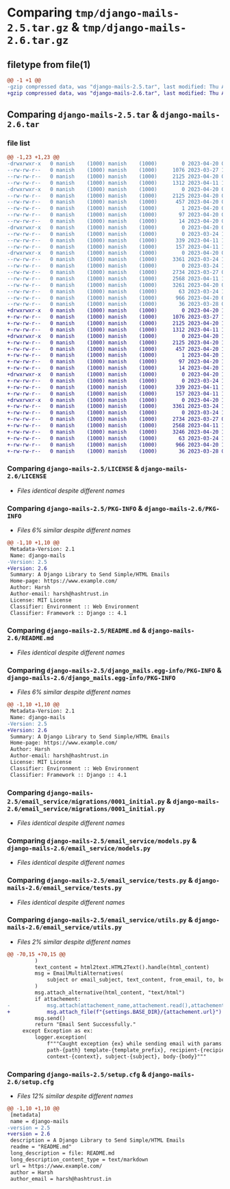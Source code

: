 # Comparing `tmp/django-mails-2.5.tar.gz` & `tmp/django-mails-2.6.tar.gz`

## filetype from file(1)

```diff
@@ -1 +1 @@
-gzip compressed data, was "django-mails-2.5.tar", last modified: Thu Apr 20 07:52:20 2023, max compression
+gzip compressed data, was "django-mails-2.6.tar", last modified: Thu Apr 20 10:44:05 2023, max compression
```

## Comparing `django-mails-2.5.tar` & `django-mails-2.6.tar`

### file list

```diff
@@ -1,23 +1,23 @@
-drwxrwxr-x   0 manish    (1000) manish    (1000)        0 2023-04-20 07:52:20.953899 django-mails-2.5/
--rw-rw-r--   0 manish    (1000) manish    (1000)     1076 2023-03-27 11:54:46.000000 django-mails-2.5/LICENSE
--rw-rw-r--   0 manish    (1000) manish    (1000)     2125 2023-04-20 07:52:20.953899 django-mails-2.5/PKG-INFO
--rw-rw-r--   0 manish    (1000) manish    (1000)     1312 2023-04-11 13:09:28.000000 django-mails-2.5/README.md
-drwxrwxr-x   0 manish    (1000) manish    (1000)        0 2023-04-20 07:52:20.953899 django-mails-2.5/django_mails.egg-info/
--rw-rw-r--   0 manish    (1000) manish    (1000)     2125 2023-04-20 07:52:20.000000 django-mails-2.5/django_mails.egg-info/PKG-INFO
--rw-rw-r--   0 manish    (1000) manish    (1000)      457 2023-04-20 07:52:20.000000 django-mails-2.5/django_mails.egg-info/SOURCES.txt
--rw-rw-r--   0 manish    (1000) manish    (1000)        1 2023-04-20 07:52:20.000000 django-mails-2.5/django_mails.egg-info/dependency_links.txt
--rw-rw-r--   0 manish    (1000) manish    (1000)       97 2023-04-20 07:52:20.000000 django-mails-2.5/django_mails.egg-info/requires.txt
--rw-rw-r--   0 manish    (1000) manish    (1000)       14 2023-04-20 07:52:20.000000 django-mails-2.5/django_mails.egg-info/top_level.txt
-drwxrwxr-x   0 manish    (1000) manish    (1000)        0 2023-04-20 07:52:20.953899 django-mails-2.5/email_service/
--rw-rw-r--   0 manish    (1000) manish    (1000)        0 2023-03-24 10:30:19.000000 django-mails-2.5/email_service/__init__.py
--rw-rw-r--   0 manish    (1000) manish    (1000)      339 2023-04-11 12:57:14.000000 django-mails-2.5/email_service/admin.py
--rw-rw-r--   0 manish    (1000) manish    (1000)      157 2023-04-11 12:56:41.000000 django-mails-2.5/email_service/apps.py
-drwxrwxr-x   0 manish    (1000) manish    (1000)        0 2023-04-20 07:52:20.953899 django-mails-2.5/email_service/migrations/
--rw-rw-r--   0 manish    (1000) manish    (1000)     3361 2023-03-24 11:13:02.000000 django-mails-2.5/email_service/migrations/0001_initial.py
--rw-rw-r--   0 manish    (1000) manish    (1000)        0 2023-03-24 10:30:19.000000 django-mails-2.5/email_service/migrations/__init__.py
--rw-rw-r--   0 manish    (1000) manish    (1000)     2734 2023-03-27 07:58:51.000000 django-mails-2.5/email_service/models.py
--rw-rw-r--   0 manish    (1000) manish    (1000)     2568 2023-04-11 12:57:15.000000 django-mails-2.5/email_service/tests.py
--rw-rw-r--   0 manish    (1000) manish    (1000)     3261 2023-04-20 04:50:41.000000 django-mails-2.5/email_service/utils.py
--rw-rw-r--   0 manish    (1000) manish    (1000)       63 2023-03-24 10:30:19.000000 django-mails-2.5/email_service/views.py
--rw-rw-r--   0 manish    (1000) manish    (1000)      966 2023-04-20 07:52:20.953899 django-mails-2.5/setup.cfg
--rw-rw-r--   0 manish    (1000) manish    (1000)       36 2023-03-28 03:53:50.000000 django-mails-2.5/setup.py
+drwxrwxr-x   0 manish    (1000) manish    (1000)        0 2023-04-20 10:44:05.695774 django-mails-2.6/
+-rw-rw-r--   0 manish    (1000) manish    (1000)     1076 2023-03-27 11:54:46.000000 django-mails-2.6/LICENSE
+-rw-rw-r--   0 manish    (1000) manish    (1000)     2125 2023-04-20 10:44:05.695774 django-mails-2.6/PKG-INFO
+-rw-rw-r--   0 manish    (1000) manish    (1000)     1312 2023-04-11 13:09:28.000000 django-mails-2.6/README.md
+drwxrwxr-x   0 manish    (1000) manish    (1000)        0 2023-04-20 10:44:05.695774 django-mails-2.6/django_mails.egg-info/
+-rw-rw-r--   0 manish    (1000) manish    (1000)     2125 2023-04-20 10:44:05.000000 django-mails-2.6/django_mails.egg-info/PKG-INFO
+-rw-rw-r--   0 manish    (1000) manish    (1000)      457 2023-04-20 10:44:05.000000 django-mails-2.6/django_mails.egg-info/SOURCES.txt
+-rw-rw-r--   0 manish    (1000) manish    (1000)        1 2023-04-20 10:44:05.000000 django-mails-2.6/django_mails.egg-info/dependency_links.txt
+-rw-rw-r--   0 manish    (1000) manish    (1000)       97 2023-04-20 10:44:05.000000 django-mails-2.6/django_mails.egg-info/requires.txt
+-rw-rw-r--   0 manish    (1000) manish    (1000)       14 2023-04-20 10:44:05.000000 django-mails-2.6/django_mails.egg-info/top_level.txt
+drwxrwxr-x   0 manish    (1000) manish    (1000)        0 2023-04-20 10:44:05.695774 django-mails-2.6/email_service/
+-rw-rw-r--   0 manish    (1000) manish    (1000)        0 2023-03-24 10:30:19.000000 django-mails-2.6/email_service/__init__.py
+-rw-rw-r--   0 manish    (1000) manish    (1000)      339 2023-04-11 12:57:14.000000 django-mails-2.6/email_service/admin.py
+-rw-rw-r--   0 manish    (1000) manish    (1000)      157 2023-04-11 12:56:41.000000 django-mails-2.6/email_service/apps.py
+drwxrwxr-x   0 manish    (1000) manish    (1000)        0 2023-04-20 10:44:05.695774 django-mails-2.6/email_service/migrations/
+-rw-rw-r--   0 manish    (1000) manish    (1000)     3361 2023-03-24 11:13:02.000000 django-mails-2.6/email_service/migrations/0001_initial.py
+-rw-rw-r--   0 manish    (1000) manish    (1000)        0 2023-03-24 10:30:19.000000 django-mails-2.6/email_service/migrations/__init__.py
+-rw-rw-r--   0 manish    (1000) manish    (1000)     2734 2023-03-27 07:58:51.000000 django-mails-2.6/email_service/models.py
+-rw-rw-r--   0 manish    (1000) manish    (1000)     2568 2023-04-11 12:57:15.000000 django-mails-2.6/email_service/tests.py
+-rw-rw-r--   0 manish    (1000) manish    (1000)     3246 2023-04-20 10:43:52.000000 django-mails-2.6/email_service/utils.py
+-rw-rw-r--   0 manish    (1000) manish    (1000)       63 2023-03-24 10:30:19.000000 django-mails-2.6/email_service/views.py
+-rw-rw-r--   0 manish    (1000) manish    (1000)      966 2023-04-20 10:44:05.699774 django-mails-2.6/setup.cfg
+-rw-rw-r--   0 manish    (1000) manish    (1000)       36 2023-03-28 03:53:50.000000 django-mails-2.6/setup.py
```

### Comparing `django-mails-2.5/LICENSE` & `django-mails-2.6/LICENSE`

 * *Files identical despite different names*

### Comparing `django-mails-2.5/PKG-INFO` & `django-mails-2.6/PKG-INFO`

 * *Files 6% similar despite different names*

```diff
@@ -1,10 +1,10 @@
 Metadata-Version: 2.1
 Name: django-mails
-Version: 2.5
+Version: 2.6
 Summary: A Django Library to Send Simple/HTML Emails
 Home-page: https://www.example.com/
 Author: Harsh
 Author-email: harsh@hashtrust.in
 License: MIT License
 Classifier: Environment :: Web Environment
 Classifier: Framework :: Django :: 4.1
```

### Comparing `django-mails-2.5/README.md` & `django-mails-2.6/README.md`

 * *Files identical despite different names*

### Comparing `django-mails-2.5/django_mails.egg-info/PKG-INFO` & `django-mails-2.6/django_mails.egg-info/PKG-INFO`

 * *Files 6% similar despite different names*

```diff
@@ -1,10 +1,10 @@
 Metadata-Version: 2.1
 Name: django-mails
-Version: 2.5
+Version: 2.6
 Summary: A Django Library to Send Simple/HTML Emails
 Home-page: https://www.example.com/
 Author: Harsh
 Author-email: harsh@hashtrust.in
 License: MIT License
 Classifier: Environment :: Web Environment
 Classifier: Framework :: Django :: 4.1
```

### Comparing `django-mails-2.5/email_service/migrations/0001_initial.py` & `django-mails-2.6/email_service/migrations/0001_initial.py`

 * *Files identical despite different names*

### Comparing `django-mails-2.5/email_service/models.py` & `django-mails-2.6/email_service/models.py`

 * *Files identical despite different names*

### Comparing `django-mails-2.5/email_service/tests.py` & `django-mails-2.6/email_service/tests.py`

 * *Files identical despite different names*

### Comparing `django-mails-2.5/email_service/utils.py` & `django-mails-2.6/email_service/utils.py`

 * *Files 2% similar despite different names*

```diff
@@ -70,15 +70,15 @@
         )
         text_content = html2text.HTML2Text().handle(html_content)
         msg = EmailMultiAlternatives(
             subject or email_subject, text_content, from_email, to, bcc=[bcc_email]
         )
         msg.attach_alternative(html_content, "text/html")
         if attachement:
-            msg.attach(attachement_name,attachement.read(),attachement.content_type)
+            msg.attach_file(f"{settings.BASE_DIR}/{attachement.url}")
         msg.send()
         return "Email Sent Successfully."
     except Exception as ex:
         logger.exception(
             f"""Caught exception {ex} while sending email with params:
             path-{path} template-{template_prefix}, recipient-{recipient},
             context-{context}, subject-{subject}, body-{body}"""
```

### Comparing `django-mails-2.5/setup.cfg` & `django-mails-2.6/setup.cfg`

 * *Files 12% similar despite different names*

```diff
@@ -1,10 +1,10 @@
 [metadata]
 name = django-mails
-version = 2.5
+version = 2.6
 description = A Django Library to Send Simple/HTML Emails
 readme = "README.md"
 long_description = file: README.md
 long_description_content_type = text/markdown
 url = https://www.example.com/
 author = Harsh
 author_email = harsh@hashtrust.in
```

